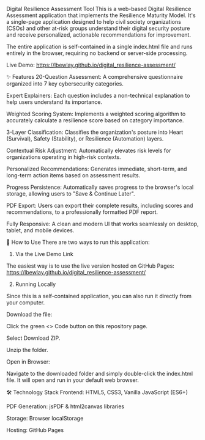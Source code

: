 Digital Resilience Assessment Tool
This is a web-based Digital Resilience Assessment application that implements the Resilience Maturity Model. It's a single-page application designed to help civil society organizations (CSOs) and other at-risk groups understand their digital security posture and receive personalized, actionable recommendations for improvement.

The entire application is self-contained in a single index.html file and runs entirely in the browser, requiring no backend or server-side processing.

Live Demo: https://lbewlay.github.io/digital_resilience-assessment/

✨ Features
20-Question Assessment: A comprehensive questionnaire organized into 7 key cybersecurity categories.

Expert Explainers: Each question includes a non-technical explanation to help users understand its importance.

Weighted Scoring System: Implements a weighted scoring algorithm to accurately calculate a resilience score based on category importance.

3-Layer Classification: Classifies the organization's posture into Heart (Survival), Safety (Stability), or Resilience (Automation) layers.

Contextual Risk Adjustment: Automatically elevates risk levels for organizations operating in high-risk contexts.

Personalized Recommendations: Generates immediate, short-term, and long-term action items based on assessment results.

Progress Persistence: Automatically saves progress to the browser's local storage, allowing users to "Save & Continue Later".

PDF Export: Users can export their complete results, including scores and recommendations, to a professionally formatted PDF report.

Fully Responsive: A clean and modern UI that works seamlessly on desktop, tablet, and mobile devices.

🚀 How to Use
There are two ways to run this application:

1. Via the Live Demo Link

The easiest way is to use the live version hosted on GitHub Pages:
https://lbewlay.github.io/digital_resilience-assessment/

2. Running Locally

Since this is a self-contained application, you can also run it directly from your computer.

Download the file:

Click the green <> Code button on this repository page.

Select Download ZIP.

Unzip the folder.

Open in Browser:

Navigate to the downloaded folder and simply double-click the index.html file. It will open and run in your default web browser.

🛠️ Technology Stack
Frontend: HTML5, CSS3, Vanilla JavaScript (ES6+)

PDF Generation: jsPDF & html2canvas libraries

Storage: Browser localStorage

Hosting: GitHub Pages
